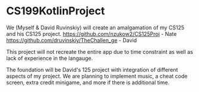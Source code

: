 # CS199KotlinProject
We (Myself & David Ruvinskiy) will create an amalgamation of my CS125 and his CS125 project.
https://github.com/nzukow2/CS125Proj - Nate
https://github.com/druvinskiy/TheChallen_ge - David

This project will not recreate the entire app due to time constraint as well as lack of experience in the langauge.

The foundation will be David's 125 project with integration of different aspects of my project.
We are planning to implement music, a cheat code screen, extra credit minigame, and more if there is additional time.
